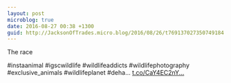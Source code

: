```yaml
---
layout: post
microblog: true
date: 2016-08-27 00:38 +1300
guid: http://JacksonOfTrades.micro.blog/2016/08/26/t769137027350749184.html
---
```

The race

#instaanimal #igscwildlife #wildlifeaddicts #wildlifephotography #exclusive_animals #wildlifeplanet #deha… [t.co/CaY4EC2nY...](https://t.co/CaY4EC2nY0)
